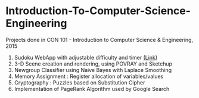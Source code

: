 # Introduction-To-Computer-Science-Engineering

Projects done in CON 101 - Introduction to Computer Science & Engineering, 2015

1. Sudoku WebApp with adjustable difficulty and timer [(Link)](http://sudokuaditi.appspot.com/)
2. 3-D Scene creation and rendering, using POVRAY and Sketchup
3. Newgroup Classifier using Naive Bayes with Laplace Smoothing
4. Memory Assignment : Register allocation of variables/values
5. Cryptography : Puzzles based on Substitution Cipher
6. Implementation of PageRank Algorithm used by Google Search